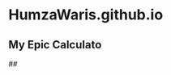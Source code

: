 # HumzaWaris.github.io
## My Epic Calculato
##<applet code="MyMathHelper.java" width="200" height="200"></applet>

